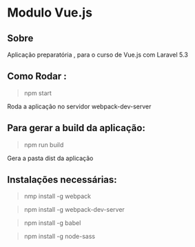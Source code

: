# Modulo Vue.js 

## Sobre

Aplicação preparatória , para o curso de Vue.js com Laravel 5.3

## Como Rodar :

> npm start

Roda a aplicação no servidor webpack-dev-server

## Para gerar a build da aplicação:

> npm run build

Gera a pasta dist da aplicação

## Instalações necessárias:

> nmp install -g webpack

> npm install -g webpack-dev-server

> npm install -g babel

> npm install -g node-sass